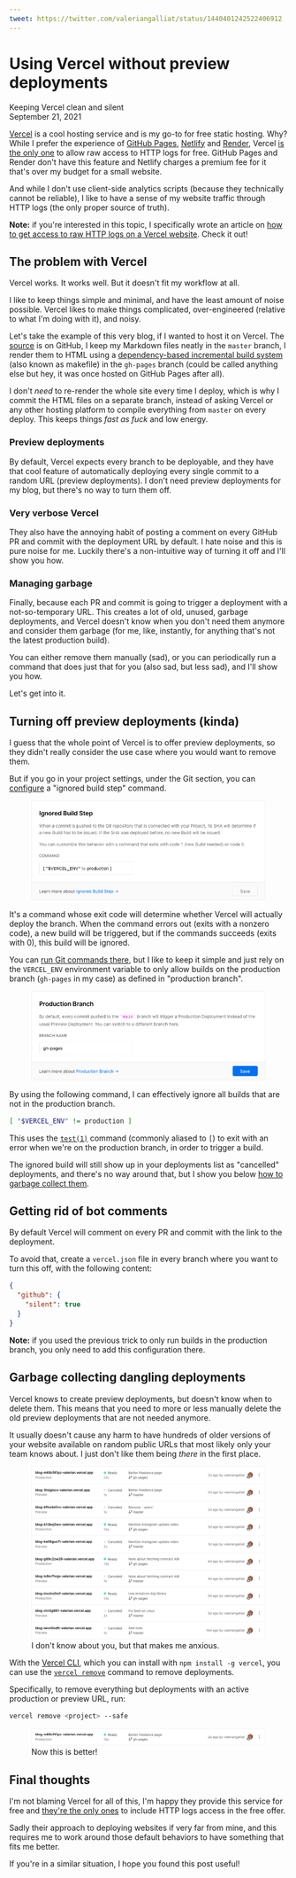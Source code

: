 ```yaml
---
tweet: https://twitter.com/valeriangalliat/status/1440401242522406912
---
```


# Using Vercel without preview deployments
Keeping Vercel clean and silent  
September 21, 2021

[Vercel](https://vercel.com/) is a cool hosting service and is my go-to
for free static hosting. Why? While I prefer the experience of
[GitHub Pages](https://pages.github.com/), [Netlify](https://www.netlify.com/)
and [Render](https://render.com/), Vercel [is the only one](free-static-hosting-server-side-analytics.md)
to allow raw access to HTTP logs for free. GitHub Pages and Render don't
have this feature and Netlify charges a premium fee for it that's over
my budget for a small website.

And while I don't use client-side analytics scripts (because they
technically cannot be reliable), I like to have a sense of my website
traffic through HTTP logs (the only proper source of truth).

<div class="note">

**Note:** if you're interested in this topic, I specifically wrote an
article on [how to get access to raw HTTP logs on a Vercel website](vercel-custom-log-drain.md).
Check it out!

</div>

## The problem with Vercel

Vercel works. It works well. But it doesn't fit my workflow at all.

I like to keep things simple and minimal, and have the least amount of
noise possible. Vercel likes to make things complicated, over-engineered
(relative to what I'm doing with it), and noisy.

Let's take the example of this very blog, if I wanted to host it on
Vercel. The [source](https://github.com/valeriangalliat/blog) is on
GitHub, I keep my Markdown files neatly in the `master` branch, I
render them to HTML using a [dependency-based incremental build system](https://github.com/valeriangalliat/blog/blob/03a140f7c02e540b4bf97c470261d23e3a156fad/Makefile#L49)
(also known as makefile) in the `gh-pages` branch (could be called
anything else but hey, it was once hosted on GitHub Pages after all).

I don't *need* to re-render the whole site every time I deploy, which is
why I commit the HTML files on a separate branch, instead of asking
Vercel or any other hosting platform to compile everything from `master`
on every deploy. This keeps things *fast as fuck* and low energy.

### Preview deployments

By default, Vercel expects every branch to be deployable, and they have
that cool feature of automatically deploying every single commit to a
random URL (preview deployments). I don't need preview deployments for
my blog, but there's no way to turn them off.

### Very verbose Vercel

They also have the annoying habit of posting a comment on every GitHub
PR and commit with the deployment URL by default. I hate noise and this
is pure noise for me. Luckily there's a non-intuitive way of turning it
off and I'll show you how.

### Managing garbage

Finally, because each PR and commit is going to trigger a deployment
with a not-so-temporary URL. This creates a lot of old, unused, garbage
deployments, and Vercel doesn't know when you don't need them anymore
and consider them garbage (for me, like, instantly, for anything that's
not the latest production build).

You can either remove them manually (sad), or you can periodically run a
command that does just that for you (also sad, but less sad), and I'll
show you how.

Let's get into it.

## Turning off preview deployments (kinda)

I guess that the whole point of Vercel is to offer preview deployments,
so they didn't really consider the use case where you would want to
remove them.

But if you go in your project settings, under the Git section, you can
[configure](https://vercel.com/support/articles/how-do-i-use-the-ignored-build-step-field-on-vercel)
a "ignored build step" command.

<figure class="center">
  <img alt="Ignored build step" src="../../img/2021/09/vercel-ignored-build-step.png">
</figure>

It's a command whose exit code will determine whether Vercel will
actually deploy the branch. When the command errors out (exits with a
nonzero code), a new build will be triggered, but if the commands
succeeds (exits with 0), this build will be ignored.

You can [run Git commands there](https://vercel.com/docs/projects/overview#ignored-build-step),
but I like to keep it simple and just rely on the `VERCEL_ENV`
environment variable to only allow builds on the production branch
(`gh-pages` in my case) as defined in "production branch".

<figure class="center">
  <img alt="Production branch" src="../../img/2021/09/vercel-production-branch.png">
</figure>

By using the following command, I can effectively ignore all builds that
are not in the production branch.

```sh
[ "$VERCEL_ENV" != production ]
```

This uses the
[`test(1)`](https://man7.org/linux/man-pages/man1/test.1.html) command
(commonly aliased to `[`) to exit with an error when we're on the
production branch, in order to trigger a build.

The ignored build will still show up in your deployments list as
"cancelled" deployments, and there's no way around that, but I show you
below [how to garbage collect them](#garbage-collecting-dangling-deployments).

## Getting rid of bot comments

By default Vercel will comment on every PR and commit with the link to
the deployment.

To avoid that, create a `vercel.json` file in every branch where you
want to turn this off, with the following content:

```json
{
  "github": {
    "silent": true
  }
}
```

<div class="note">

**Note:** if you used the previous trick to only run builds in the
production branch, you only need to add this configuration there.

</div>

## Garbage collecting dangling deployments

Vercel knows to create preview deployments, but doesn't know when to
delete them. This means that you need to more or less manually delete
the old preview deployments that are not needed anymore.

It usually doesn't cause any harm to have hundreds of older versions of
your website available on random public URLs that most likely only your
team knows about. I just don't like them being *there* in the first
place.

<figure class="center">
  <img alt="Dangling deployments" src="../../img/2021/09/vercel-dangling-deployments.png">
  <figcaption>I don't know about you, but that makes me anxious.</figcaption>
</figure>

With the [Vercel CLI](https://vercel.com/docs/cli), which you can
install with `npm install -g vercel`, you can use the [`vercel remove`](https://vercel.com/docs/cli#commands/remove)
command to remove deployments.

Specifically, to remove everything but deployments with an active production or preview URL, run:

```sh
vercel remove <project> --safe
```

<figure class="center">
  <img alt="Clean deployments" src="../../img/2021/09/vercel-clean-deployments.png">
  <figcaption>Now this is better!</figcaption>
</figure>

## Final thoughts

I'm not blaming Vercel for all of this, I'm happy they provide this
service for free and [they're the only ones](free-static-hosting-server-side-analytics.md)
to include HTTP logs access in the free offer.

Sadly their approach to deploying websites if very far from mine, and
this requires me to work around those default behaviors to have
something that fits me better.

If you're in a similar situation, I hope you found this post useful!
